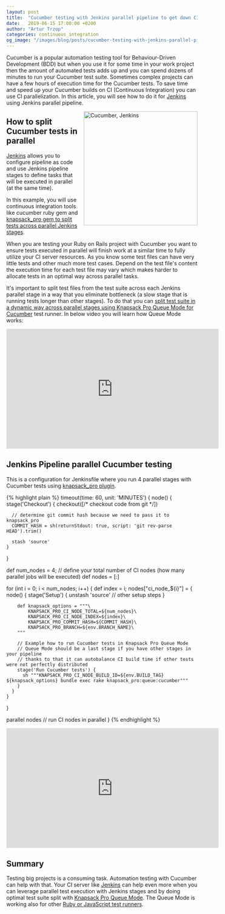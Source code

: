 ```yaml
---
layout: post
title:  "Cucumber testing with Jenkins parallel pipeline to get down CI build time"
date:   2019-06-15 17:00:00 +0200
author: "Artur Trzop"
categories: continuous_integration
og_image: "/images/blog/posts/cucumber-testing-with-jenkins-parallel-pipeline-to-get-down-ci-build-time/cucumber_jenkins.jpeg"
---
```


Cucumber is a popular automation testing tool for Behaviour-Driven Development (BDD) but when you use it for some time in your work project then the amount of automated tests adds up and you can spend dozens of minutes to run your Cucumber test suite. Sometimes complex projects can have a few hours of execution time for the Cucumber tests. To save time and speed up your Cucumber builds on CI (Continuous Integration) you can use CI parallelization. In this article, you will see how to do it for [Jenkins](https://knapsackpro.com/ci_servers/jenkins?utm_source=docs_knapsackpro&utm_medium=blog_post&utm_campaign=cucumber-testing-with-jenkins-parallel-pipeline-to-get-down-ci-build-time) using Jenkins parallel pipeline.

<img src="/images/blog/posts/cucumber-testing-with-jenkins-parallel-pipeline-to-get-down-ci-build-time/cucumber_jenkins.jpeg" style="width:300px;margin-left: 15px;float:right;" alt="Cucumber, Jenkins" />

## How to split Cucumber tests in parallel

[Jenkins](https://knapsackpro.com/ci_servers/jenkins?utm_source=docs_knapsackpro&utm_medium=blog_post&utm_campaign=cucumber-testing-with-jenkins-parallel-pipeline-to-get-down-ci-build-time) allows you to configure pipeline as code and use Jenkins pipeline stages to define tasks that will be executed in parallel (at the same time).

In this example, you will use continuous integration tools like cucumber ruby gem and [knapsack_pro gem to split tests across parallel Jenkins stages](https://knapsackpro.com?utm_source=docs_knapsackpro&utm_medium=blog_post&utm_campaign=cucumber-testing-with-jenkins-parallel-pipeline-to-get-down-ci-build-time).

When you are testing your Ruby on Rails project with Cucumber you want to ensure tests executed in parallel will finish work at a similar time to fully utilize your CI server resources. As you know some test files can have very little tests and other much more test cases. Depend on the test file's content the execution time for each test file may vary which makes harder to allocate tests in an optimal way across parallel tasks.

It's important to split test files from the test suite across each Jenkins parallel stage in a way that you eliminate bottleneck (a slow stage that is running tests longer than other stages). To do that you can [split test suite in a dynamic way across parallel stages using Knapsack Pro Queue Mode for Cucumber](https://knapsackpro.com?utm_source=docs_knapsackpro&utm_medium=blog_post&utm_campaign=cucumber-testing-with-jenkins-parallel-pipeline-to-get-down-ci-build-time) test runner. In below video you will learn how Queue Mode works:

<iframe width="560" height="315" src="https://www.youtube.com/embed/hUEB1XDKEFY" frameborder="0" allow="accelerometer; autoplay; encrypted-media; gyroscope; picture-in-picture" allowfullscreen></iframe>

## Jenkins Pipeline parallel Cucumber testing

This is a configuration for Jenkinsfile where you run 4 parallel stages with Cucumber tests using [knapsack_pro plugin](https://knapsackpro.com?utm_source=docs_knapsackpro&utm_medium=blog_post&utm_campaign=cucumber-testing-with-jenkins-parallel-pipeline-to-get-down-ci-build-time).

{% highlight plain %}
timeout(time: 60, unit: 'MINUTES') {
  node() {
    stage('Checkout') {
      checkout([/* checkout code from git */])

      // determine git commit hash because we need to pass it to knapsack_pro
      COMMIT_HASH = sh(returnStdout: true, script: 'git rev-parse HEAD').trim()

      stash 'source'
    }
  }

  def num_nodes = 4; // define your total number of CI nodes (how many parallel jobs will be executed)
  def nodes = [:]

  for (int i = 0; i < num_nodes; i++) {
    def index = i;
    nodes["ci_node_${i}"] = {
      node() {
        stage('Setup') {
          unstash 'source'
          // other setup steps
        }

        def knapsack_options = """\
            KNAPSACK_PRO_CI_NODE_TOTAL=${num_nodes}\
            KNAPSACK_PRO_CI_NODE_INDEX=${index}\
            KNAPSACK_PRO_COMMIT_HASH=${COMMIT_HASH}\
            KNAPSACK_PRO_BRANCH=${env.BRANCH_NAME}\
        """

        // Example how to run Cucumber tests in Knapsack Pro Queue Mode
        // Queue Mode should be a last stage if you have other stages in your pipeline
        // thanks to that it can autobalance CI build time if other tests were not perfectly distributed
        stage('Run Cucumber tests') {
          sh """KNAPSACK_PRO_CI_NODE_BUILD_ID=${env.BUILD_TAG} ${knapsack_options} bundle exec rake knapsack_pro:queue:cucumber"""
        }
      }
    }
  }

  parallel nodes // run CI nodes in parallel
}
{% endhighlight %}

<iframe width="560" height="315" src="https://www.youtube.com/embed/QWfFiJF1GyU" frameborder="0" allow="accelerometer; autoplay; encrypted-media; gyroscope; picture-in-picture" allowfullscreen></iframe>

## Summary

Testing big projects is a consuming task. Automation testing with Cucumber can help with that. Your CI server like [Jenkins](https://knapsackpro.com/ci_servers/jenkins?utm_source=docs_knapsackpro&utm_medium=blog_post&utm_campaign=cucumber-testing-with-jenkins-parallel-pipeline-to-get-down-ci-build-time) can help even more when you can leverage parallel test execution with Jenkins stages and by doing optimal test suite split with [Knapsack Pro Queue Mode](https://knapsackpro.com?utm_source=docs_knapsackpro&utm_medium=blog_post&utm_campaign=cucumber-testing-with-jenkins-parallel-pipeline-to-get-down-ci-build-time). The Queue Mode is working also for other [Ruby or JavaScript test runners](/integration/).

